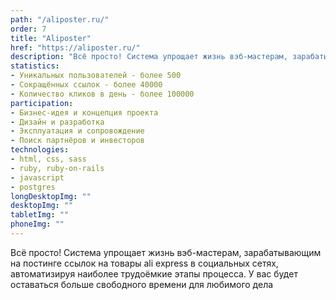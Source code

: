 ```yaml
---
path: "/aliposter.ru/"
order: 7
title: "Aliposter"
href: "https://aliposter.ru/"
description: "Всё просто! Система упрощает жизнь вэб-мастерам, зарабатывающим на постинге ссылок на товары ali express в социальных сетях, автоматизируя наиболее трудоёмкие этапы процесса. У вас будет оставаться больше свободного времени для любимого дела"
statistics:
- Уникальных пользователей - более 500
- Сокращённых ссылок - более 40000
- Количество кликов в день - более 100000
participation:
- Бизнес-идея и концепция проекта
- Дизайн и разработка
- Эксплуатация и сопровождение
- Поиск партнёров и инвесторов
technologies:
- html, css, sass
- ruby, ruby-on-rails
- javascript
- postgres
longDesktopImg: ""
desktopImg: ""
tabletImg: ""
phoneImg: ""
---
```


Всё просто! Система упрощает жизнь вэб-мастерам, зарабатывающим на постинге ссылок на товары ali express в социальных сетях, автоматизируя наиболее трудоёмкие этапы процесса. У вас будет оставаться больше свободного времени для любимого дела


